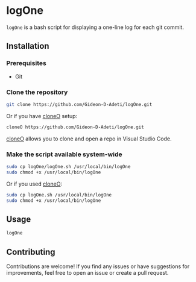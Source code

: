 # logOne

`logOne` is a bash script for displaying a one-line log for each git commit.

## Installation

### Prerequisites

* Git

### Clone the repository

```bash
git clone https://github.com/Gideon-D-Adeti/logOne.git
```

Or if you have [cloneO](https://github.com/Gideon-D-Adeti/cloneO) setup:

```bash
cloneO https://github.com/Gideon-D-Adeti/logOne.git
```

[cloneO](https://github.com/Gideon-D-Adeti/cloneO) allows you to clone and open a repo in Visual Studio Code.

### Make the script available system-wide

```bash
sudo cp logOne/logOne.sh /usr/local/bin/logOne
sudo chmod +x /usr/local/bin/logOne
```

Or if you used [cloneO](https://github.com/Gideon-D-Adeti/cloneO):

```bash
sudo cp logOne.sh /usr/local/bin/logOne
sudo chmod +x /usr/local/bin/logOne
```

## Usage

```bash
logOne
```

## Contributing

Contributions are welcome! If you find any issues or have suggestions for improvements, feel free to open an issue or create a pull request.
